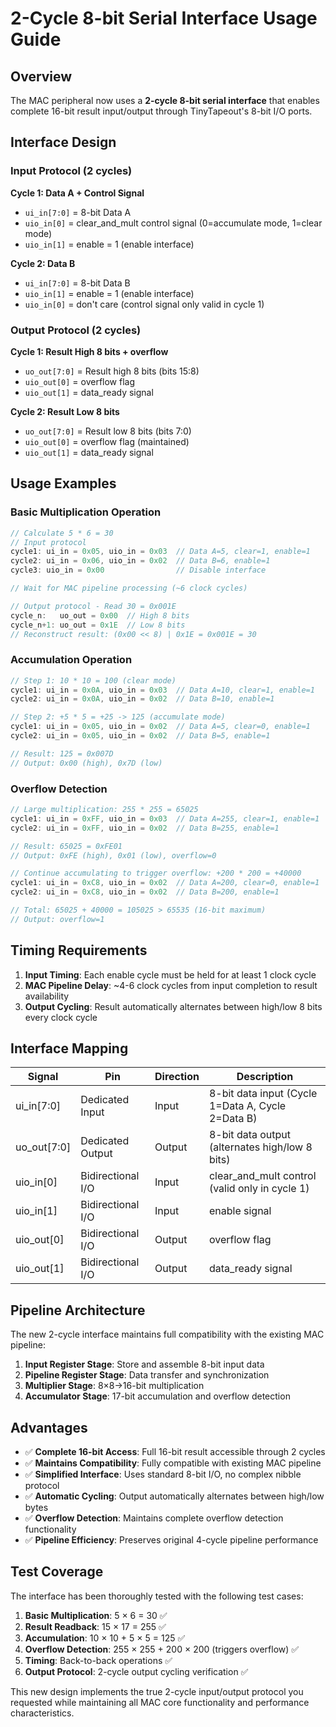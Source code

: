 # 2-Cycle 8-bit Serial Interface Usage Guide

## Overview

The MAC peripheral now uses a **2-cycle 8-bit serial interface** that enables complete 16-bit result input/output through TinyTapeout's 8-bit I/O ports.

## Interface Design

### **Input Protocol (2 cycles)**

**Cycle 1: Data A + Control Signal**

- `ui_in[7:0]` = 8-bit Data A
- `uio_in[0]` = clear_and_mult control signal (0=accumulate mode, 1=clear mode)
- `uio_in[1]` = enable = 1 (enable interface)

**Cycle 2: Data B**

- `ui_in[7:0]` = 8-bit Data B
- `uio_in[1]` = enable = 1 (enable interface)
- `uio_in[0]` = don't care (control signal only valid in cycle 1)

### **Output Protocol (2 cycles)**

**Cycle 1: Result High 8 bits + overflow**

- `uo_out[7:0]` = Result high 8 bits (bits 15:8)
- `uio_out[0]` = overflow flag
- `uio_out[1]` = data_ready signal

**Cycle 2: Result Low 8 bits**

- `uo_out[7:0]` = Result low 8 bits (bits 7:0)
- `uio_out[0]` = overflow flag (maintained)
- `uio_out[1]` = data_ready signal

## Usage Examples

### Basic Multiplication Operation

```c
// Calculate 5 * 6 = 30
// Input protocol
cycle1: ui_in = 0x05, uio_in = 0x03  // Data A=5, clear=1, enable=1
cycle2: ui_in = 0x06, uio_in = 0x02  // Data B=6, enable=1
cycle3: uio_in = 0x00                // Disable interface

// Wait for MAC pipeline processing (~6 clock cycles)

// Output protocol - Read 30 = 0x001E
cycle_n:   uo_out = 0x00  // High 8 bits
cycle_n+1: uo_out = 0x1E  // Low 8 bits
// Reconstruct result: (0x00 << 8) | 0x1E = 0x001E = 30
```

### Accumulation Operation

```c
// Step 1: 10 * 10 = 100 (clear mode)
cycle1: ui_in = 0x0A, uio_in = 0x03  // Data A=10, clear=1, enable=1
cycle2: ui_in = 0x0A, uio_in = 0x02  // Data B=10, enable=1

// Step 2: +5 * 5 = +25 -> 125 (accumulate mode)
cycle1: ui_in = 0x05, uio_in = 0x02  // Data A=5, clear=0, enable=1
cycle2: ui_in = 0x05, uio_in = 0x02  // Data B=5, enable=1

// Result: 125 = 0x007D
// Output: 0x00 (high), 0x7D (low)
```

### Overflow Detection

```c
// Large multiplication: 255 * 255 = 65025
cycle1: ui_in = 0xFF, uio_in = 0x03  // Data A=255, clear=1, enable=1
cycle2: ui_in = 0xFF, uio_in = 0x02  // Data B=255, enable=1

// Result: 65025 = 0xFE01
// Output: 0xFE (high), 0x01 (low), overflow=0

// Continue accumulating to trigger overflow: +200 * 200 = +40000
cycle1: ui_in = 0xC8, uio_in = 0x02  // Data A=200, clear=0, enable=1
cycle2: ui_in = 0xC8, uio_in = 0x02  // Data B=200, enable=1

// Total: 65025 + 40000 = 105025 > 65535 (16-bit maximum)
// Output: overflow=1
```

## Timing Requirements

1. **Input Timing**: Each enable cycle must be held for at least 1 clock cycle
2. **MAC Pipeline Delay**: ~4-6 clock cycles from input completion to result availability
3. **Output Cycling**: Result automatically alternates between high/low 8 bits every clock cycle

## Interface Mapping

| Signal      | Pin               | Direction | Description                                       |
| ----------- | ----------------- | --------- | ------------------------------------------------- |
| ui_in[7:0]  | Dedicated Input   | Input     | 8-bit data input (Cycle 1=Data A, Cycle 2=Data B) |
| uo_out[7:0] | Dedicated Output  | Output    | 8-bit data output (alternates high/low 8 bits)    |
| uio_in[0]   | Bidirectional I/O | Input     | clear_and_mult control (valid only in cycle 1)    |
| uio_in[1]   | Bidirectional I/O | Input     | enable signal                                     |
| uio_out[0]  | Bidirectional I/O | Output    | overflow flag                                     |
| uio_out[1]  | Bidirectional I/O | Output    | data_ready signal                                 |

## Pipeline Architecture

The new 2-cycle interface maintains full compatibility with the existing MAC pipeline:

1. **Input Register Stage**: Store and assemble 8-bit input data
2. **Pipeline Register Stage**: Data transfer and synchronization
3. **Multiplier Stage**: 8×8→16-bit multiplication
4. **Accumulator Stage**: 17-bit accumulation and overflow detection

## Advantages

- ✅ **Complete 16-bit Access**: Full 16-bit result accessible through 2 cycles
- ✅ **Maintains Compatibility**: Fully compatible with existing MAC pipeline
- ✅ **Simplified Interface**: Uses standard 8-bit I/O, no complex nibble protocol
- ✅ **Automatic Cycling**: Output automatically alternates between high/low bytes
- ✅ **Overflow Detection**: Maintains complete overflow detection functionality
- ✅ **Pipeline Efficiency**: Preserves original 4-cycle pipeline performance

## Test Coverage

The interface has been thoroughly tested with the following test cases:

1. **Basic Multiplication**: 5 × 6 = 30 ✅
2. **Result Readback**: 15 × 17 = 255 ✅
3. **Accumulation**: 10 × 10 + 5 × 5 = 125 ✅
4. **Overflow Detection**: 255 × 255 + 200 × 200 (triggers overflow) ✅
5. **Timing**: Back-to-back operations ✅
6. **Output Protocol**: 2-cycle output cycling verification ✅

This new design implements the true 2-cycle input/output protocol you requested while maintaining all MAC core functionality and performance characteristics.
